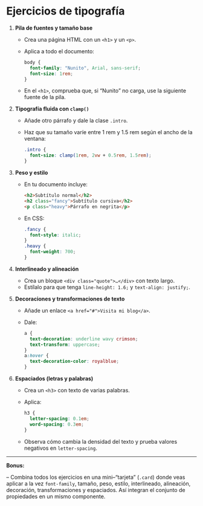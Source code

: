 # Ejercicios de tipografía

1. **Pila de fuentes y tamaño base**

   * Crea una página HTML con un `<h1>` y un `<p>`.
   * Aplica a todo el documento:

     ```css
     body {
       font-family: "Nunito", Arial, sans-serif;
       font-size: 1rem;
     }
     ```
   * En el `<h1>`, comprueba que, si “Nunito” no carga, use la siguiente fuente de la pila.

2. **Tipografía fluida con `clamp()`**

   * Añade otro párrafo y dale la clase `.intro`.
   * Haz que su tamaño varíe entre 1 rem y 1.5 rem según el ancho de la ventana:

     ```css
     .intro {
       font-size: clamp(1rem, 2vw + 0.5rem, 1.5rem);
     }
     ```

3. **Peso y estilo**

   * En tu documento incluye:

     ```html
     <h2>Subtítulo normal</h2>
     <h2 class="fancy">Subtítulo cursiva</h2>
     <p class="heavy">Párrafo en negrita</p>
     ```
   * En CSS:

     ```css
     .fancy {
       font-style: italic;
     }
     .heavy {
       font-weight: 700;
     }
     ```

4. **Interlineado y alineación**

   * Crea un bloque `<div class="quote">…</div>` con texto largo.
   * Estílalo para que tenga `line-height: 1.6;` y `text-align: justify;`.

5. **Decoraciones y transformaciones de texto**

   * Añade un enlace `<a href="#">Visita mi blog</a>`.
   * Dale:

     ```css
     a {
       text-decoration: underline wavy crimson;
       text-transform: uppercase;
     }
     a:hover {
       text-decoration-color: royalblue;
     }
     ```

6. **Espaciados (letras y palabras)**

   * Crea un `<h3>` con texto de varias palabras.
   * Aplica:

     ```css
     h3 {
       letter-spacing: 0.1em;
       word-spacing: 0.3em;
     }
     ```
   * Observa cómo cambia la densidad del texto y prueba valores negativos en `letter-spacing`.

---

**Bonus:**

– Combina todos los ejercicios en una mini–“tarjeta” (`.card`) donde veas aplicar a la vez `font-family`, tamaño, peso, estilo, interlineado, alineación, decoración, transformaciones y espaciados. Así integran el conjunto de propiedades en un mismo componente.
